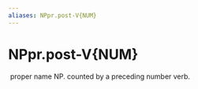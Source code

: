 ```yaml
---
aliases: NPpr.post-V{NUM}
---
```

# NPpr.post-V{NUM}

 proper name NP. counted by a preceding number verb.